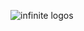 ![infinite logos](https://cdn.jsdelivr.net/gh/zlflly/picture@main/img/PixPin_2025-03-15_10-16-12.png)
